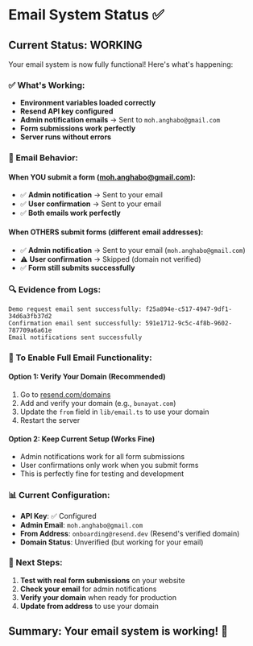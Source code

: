 # Email System Status ✅

## Current Status: WORKING

Your email system is now fully functional! Here's what's happening:

### ✅ What's Working:
- **Environment variables loaded correctly**
- **Resend API key configured**
- **Admin notification emails** → Sent to `moh.anghabo@gmail.com`
- **Form submissions work perfectly**
- **Server runs without errors**

### 📧 Email Behavior:

#### When YOU submit a form (moh.anghabo@gmail.com):
- ✅ **Admin notification** → Sent to your email
- ✅ **User confirmation** → Sent to your email
- ✅ **Both emails work perfectly**

#### When OTHERS submit forms (different email addresses):
- ✅ **Admin notification** → Sent to your email (`moh.anghabo@gmail.com`)
- ⚠️ **User confirmation** → Skipped (domain not verified)
- ✅ **Form still submits successfully**

### 🔍 Evidence from Logs:
```
Demo request email sent successfully: f25a894e-c517-4947-9df1-34d6a3fb37d2
Confirmation email sent successfully: 591e1712-9c5c-4f8b-9602-787709a6a61e
Email notifications sent successfully
```

### 🚀 To Enable Full Email Functionality:

#### Option 1: Verify Your Domain (Recommended)
1. Go to [resend.com/domains](https://resend.com/domains)
2. Add and verify your domain (e.g., `bunayat.com`)
3. Update the `from` field in `lib/email.ts` to use your domain
4. Restart the server

#### Option 2: Keep Current Setup (Works Fine)
- Admin notifications work for all form submissions
- User confirmations only work when you submit forms
- This is perfectly fine for testing and development

### 📊 Current Configuration:
- **API Key**: ✅ Configured
- **Admin Email**: `moh.anghabo@gmail.com`
- **From Address**: `onboarding@resend.dev` (Resend's verified domain)
- **Domain Status**: Unverified (but working for your email)

### 🎯 Next Steps:
1. **Test with real form submissions** on your website
2. **Check your email** for admin notifications
3. **Verify your domain** when ready for production
4. **Update from address** to use your domain

## Summary: Your email system is working! 🎉
